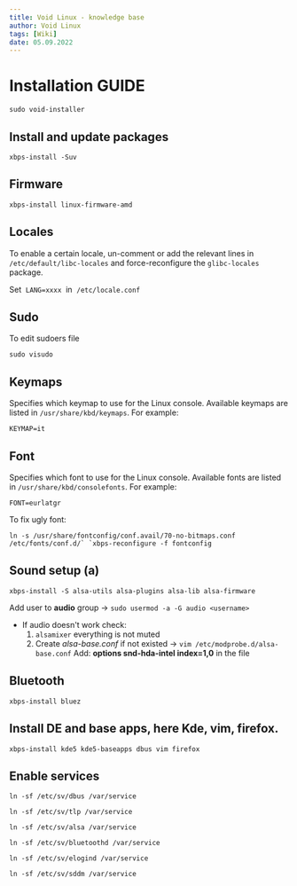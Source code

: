 ```yaml
---
title: Void Linux - knowledge base
author: Void Linux 
tags: [Wiki]
date: 05.09.2022
---
```


# Installation GUIDE
	sudo void-installer
## Install and update packages 
	xbps-install -Suv

## Firmware
	xbps-install linux-firmware-amd

## Locales
To enable a certain locale, un-comment or add the relevant lines in `/etc/default/libc-locales` and force-reconfigure the `glibc-locales` package.

Set  `LANG=xxxx`  in  `/etc/locale.conf`
## Sudo
To edit sudoers file

	sudo visudo

## Keymaps
Specifies which keymap to use for the Linux console. Available keymaps are listed in `/usr/share/kbd/keymaps`. For example:

	KEYMAP=it

## Font
Specifies which font to use for the Linux console. Available fonts are listed in `/usr/share/kbd/consolefonts`. For example:

	FONT=eurlatgr

To fix ugly font:

	ln -s /usr/share/fontconfig/conf.avail/70-no-bitmaps.conf /etc/fonts/conf.d/` `xbps-reconfigure -f fontconfig

## Sound setup (a)
	xbps-install -S alsa-utils alsa-plugins alsa-lib alsa-firmware
Add user to **audio** group → `sudo usermod -a -G audio <username>`

-   If audio doesn't work check:
    1.  `alsamixer` everything is not muted
    2.  Create _alsa-base.conf_  if not existed → `vim /etc/modprobe.d/alsa-base.conf` Add: **options snd-hda-intel index=1,0** in the file

## Bluetooth
	xbps-install bluez

## Install DE and base apps, here Kde, vim, firefox.
	xbps-install kde5 kde5-baseapps dbus vim firefox

## Enable services
	ln -sf /etc/sv/dbus /var/service

	ln -sf /etc/sv/tlp /var/service

	ln -sf /etc/sv/alsa /var/service

	ln -sf /etc/sv/bluetoothd /var/service

	ln -sf /etc/sv/elogind /var/service

	ln -sf /etc/sv/sddm /var/service

